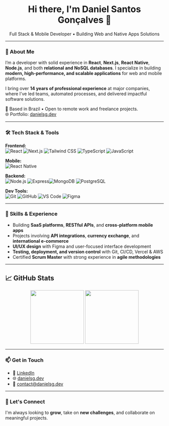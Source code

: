 <h1 align="center">Hi there, I'm Daniel Santos Gonçalves 👋</h1>

<p align="center">
  Full Stack & Mobile Developer • Building Web and Native Apps Solutions
</p>

---

### 🚀 About Me

I’m a developer with solid experience in **React**, **Next.js**, **React Native**, **Node.js**, and both **relational and NoSQL databases**. I specialize in building **modern, high-performance, and scalable applications** for web and mobile platforms.

I bring over **14 years of professional experience** at major companies, where I’ve led teams, automated processes, and delivered impactful software solutions.

📍 Based in Brazil • Open to remote work and freelance projects.  
🌐 Portfolio: [danielsg.dev](https://www.danielsg.dev)

---

### 🛠️ Tech Stack & Tools

**Frontend:**  
![React](https://img.shields.io/badge/-React-61DAFB?style=flat&logo=react&logoColor=black) ![Next.js](https://img.shields.io/badge/-Next.js-000?style=flat&logo=nextdotjs) ![Tailwind CSS](https://img.shields.io/badge/-Tailwind%20CSS-38B2AC?style=flat&logo=tailwind-css&logoColor=white) ![TypeScript](https://img.shields.io/badge/-TypeScript-3178C6?style=flat&logo=typescript&logoColor=white) ![JavaScript](https://img.shields.io/badge/-JavaScript-F7DF1C?style=flat&logo=javascript&logoColor=000)

**Mobile:**  
![React Native](https://img.shields.io/badge/-React%20Native-61DAFB?style=flat&logo=react&logoColor=black)

**Backend:**  
![Node.js](https://img.shields.io/badge/-Node.js-339933?style=flat&logo=node.js&logoColor=white) ![Express](https://img.shields.io/badge/-Express-000000?style=flat&logo=express)![MongoDB](https://img.shields.io/badge/-MongoDB-47A248?style=flat&logo=mongodb&logoColor=white) ![PostgreSQL](https://img.shields.io/badge/-PostgreSQL-336791?style=flat&logo=postgresql&logoColor=white)

**Dev Tools:**  
![Git](https://img.shields.io/badge/-Git-F05032?style=flat&logo=git&logoColor=white) ![GitHub](https://img.shields.io/badge/-GitHub-181717?style=flat&logo=github) ![VS Code](https://img.shields.io/badge/-VSCode-007ACC?style=flat&logo=visual-studio-code&logoColor=white) ![Figma](https://img.shields.io/badge/-Figma-F24E1E?style=flat&logo=figma&logoColor=white)

---

### 🧠 Skills & Experience

- Building **SaaS platforms**, **RESTful APIs**, and **cross-platform mobile apps**
- Projects involving **API integrations**, **currency exchange**, and **international e-commerce**
- **UI/UX design** with Figma and user-focused interface development
- **Testing, deployment, and version control** with Git, CI/CD, Vercel & AWS
- Certified **Scrum Master** with strong experience in **agile methodologies**

---

## 📈 GitHub Stats

<p align="center">
  <img height="170em" src="https://github-readme-stats.vercel.app/api?username=dsg1407&show_icons=true&theme=algolia&count_private=true"/>
  <img height="170em" src="https://github-readme-stats.vercel.app/api/top-langs/?username=dsg1407&layout=compact&langs_count=5&theme=algolia"/>
</p>

---

### 📫 Get in Touch

- 💼 [LinkedIn](https://www.linkedin.com/in/dsg1407)
- 🌐 [danielsg.dev](https://www.danielsg.dev)
- 📧 contact@danielsg.dev

---

### 🤝 Let's Connect

I'm always looking to **grow**, take on **new challenges**, and collaborate on meaningful projects.  
